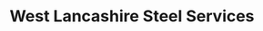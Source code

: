 ---
title: "West Lancashire Steel Services"
url: /liverpool/west-lancashire-steel-services/
shop: trade
---